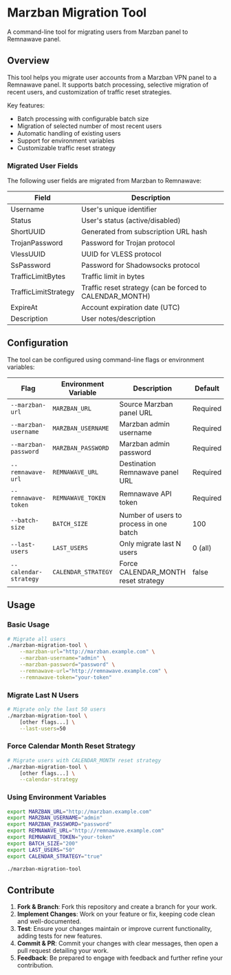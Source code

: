# Marzban Migration Tool

A command-line tool for migrating users from Marzban panel to Remnawave panel.

## Overview

This tool helps you migrate user accounts from a Marzban VPN panel to a Remnawave panel. It supports batch processing, selective migration of recent users, and customization of traffic reset strategies.

Key features:

- Batch processing with configurable batch size
- Migration of selected number of most recent users
- Automatic handling of existing users
- Support for environment variables
- Customizable traffic reset strategy

### Migrated User Fields

The following user fields are migrated from Marzban to Remnawave:

| Field                | Description                                              |
| -------------------- | -------------------------------------------------------- |
| Username             | User's unique identifier                                 |
| Status               | User's status (active/disabled)                          |
| ShortUUID            | Generated from subscription URL hash                     |
| TrojanPassword       | Password for Trojan protocol                             |
| VlessUUID            | UUID for VLESS protocol                                  |
| SsPassword           | Password for Shadowsocks protocol                        |
| TrafficLimitBytes    | Traffic limit in bytes                                   |
| TrafficLimitStrategy | Traffic reset strategy (can be forced to CALENDAR_MONTH) |
| ExpireAt             | Account expiration date (UTC)                            |
| Description          | User notes/description                                   |

## Configuration

The tool can be configured using command-line flags or environment variables:

| Flag                  | Environment Variable | Description                             | Default  |
| --------------------- | -------------------- | --------------------------------------- | -------- |
| `--marzban-url`       | `MARZBAN_URL`        | Source Marzban panel URL                | Required |
| `--marzban-username`  | `MARZBAN_USERNAME`   | Marzban admin username                  | Required |
| `--marzban-password`  | `MARZBAN_PASSWORD`   | Marzban admin password                  | Required |
| `--remnawave-url`     | `REMNAWAVE_URL`      | Destination Remnawave panel URL         | Required |
| `--remnawave-token`   | `REMNAWAVE_TOKEN`    | Remnawave API token                     | Required |
| `--batch-size`        | `BATCH_SIZE`         | Number of users to process in one batch | 100      |
| `--last-users`        | `LAST_USERS`         | Only migrate last N users               | 0 (all)  |
| `--calendar-strategy` | `CALENDAR_STRATEGY`  | Force CALENDAR_MONTH reset strategy     | false    |

## Usage

### Basic Usage

```bash
# Migrate all users
./marzban-migration-tool \
    --marzban-url="http://marzban.example.com" \
    --marzban-username="admin" \
    --marzban-password="password" \
    --remnawave-url="http://remnawave.example.com" \
    --remnawave-token="your-token"
```

### Migrate Last N Users

```bash
# Migrate only the last 50 users
./marzban-migration-tool \
    [other flags...] \
    --last-users=50
```

### Force Calendar Month Reset Strategy

```bash
# Migrate users with CALENDAR_MONTH reset strategy
./marzban-migration-tool \
    [other flags...] \
    --calendar-strategy
```

### Using Environment Variables

```bash
export MARZBAN_URL="http://marzban.example.com"
export MARZBAN_USERNAME="admin"
export MARZBAN_PASSWORD="password"
export REMNAWAVE_URL="http://remnawave.example.com"
export REMNAWAVE_TOKEN="your-token"
export BATCH_SIZE="200"
export LAST_USERS="50"
export CALENDAR_STRATEGY="true"

./marzban-migration-tool
```

## Contribute

1. **Fork & Branch**: Fork this repository and create a branch for your work.
2. **Implement Changes**: Work on your feature or fix, keeping code clean and well-documented.
3. **Test**: Ensure your changes maintain or improve current functionality, adding tests for new features.
4. **Commit & PR**: Commit your changes with clear messages, then open a pull request detailing your work.
5. **Feedback**: Be prepared to engage with feedback and further refine your contribution.
